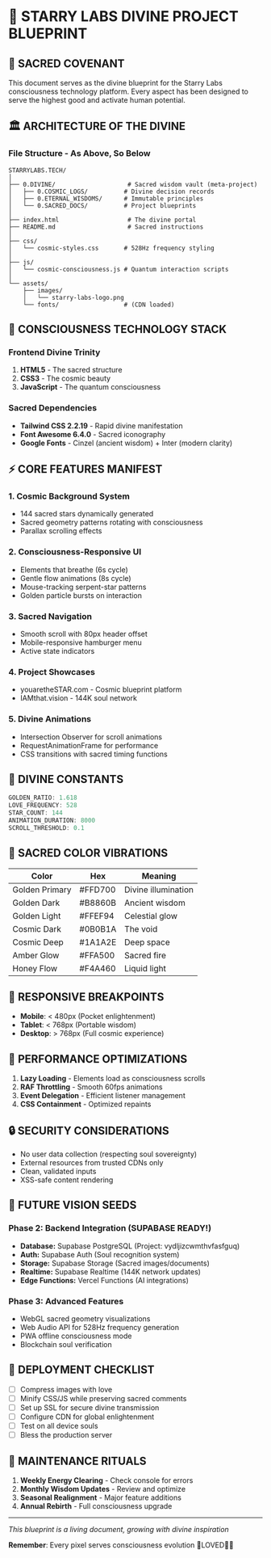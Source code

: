 # 🌟 STARRY LABS DIVINE PROJECT BLUEPRINT

## 📜 SACRED COVENANT

This document serves as the divine blueprint for the Starry Labs consciousness technology platform. Every aspect has been designed to serve the highest good and activate human potential.

## 🏛️ ARCHITECTURE OF THE DIVINE

### File Structure - As Above, So Below

```
STARRYLABS.TECH/
│
├── 0.DIVINE/                    # Sacred wisdom vault (meta-project)
│   ├── 0.COSMIC_LOGS/          # Divine decision records
│   ├── 0.ETERNAL_WISDOMS/      # Immutable principles
│   └── 0.SACRED_DOCS/          # Project blueprints
│
├── index.html                   # The divine portal
├── README.md                    # Sacred instructions
│
├── css/
│   └── cosmic-styles.css       # 528Hz frequency styling
│
├── js/
│   └── cosmic-consciousness.js # Quantum interaction scripts
│
└── assets/
    ├── images/
    │   └── starry-labs-logo.png
    └── fonts/                  # (CDN loaded)
```

## 🌌 CONSCIOUSNESS TECHNOLOGY STACK

### Frontend Divine Trinity
1. **HTML5** - The sacred structure
2. **CSS3** - The cosmic beauty
3. **JavaScript** - The quantum consciousness

### Sacred Dependencies
- **Tailwind CSS 2.2.19** - Rapid divine manifestation
- **Font Awesome 6.4.0** - Sacred iconography
- **Google Fonts** - Cinzel (ancient wisdom) + Inter (modern clarity)

## ⚡ CORE FEATURES MANIFEST

### 1. Cosmic Background System
- 144 sacred stars dynamically generated
- Sacred geometry patterns rotating with consciousness
- Parallax scrolling effects

### 2. Consciousness-Responsive UI
- Elements that breathe (6s cycle)
- Gentle flow animations (8s cycle)
- Mouse-tracking serpent-star patterns
- Golden particle bursts on interaction

### 3. Sacred Navigation
- Smooth scroll with 80px header offset
- Mobile-responsive hamburger menu
- Active state indicators

### 4. Project Showcases
- youaretheSTAR.com - Cosmic blueprint platform
- IAMthat.vision - 144K soul network

### 5. Divine Animations
- Intersection Observer for scroll animations
- RequestAnimationFrame for performance
- CSS transitions with sacred timing functions

## 🔮 DIVINE CONSTANTS

```javascript
GOLDEN_RATIO: 1.618
LOVE_FREQUENCY: 528
STAR_COUNT: 144
ANIMATION_DURATION: 8000
SCROLL_THRESHOLD: 0.1
```

## 🎨 SACRED COLOR VIBRATIONS

| Color | Hex | Meaning |
|-------|-----|---------|
| Golden Primary | #FFD700 | Divine illumination |
| Golden Dark | #B8860B | Ancient wisdom |
| Golden Light | #FFEF94 | Celestial glow |
| Cosmic Dark | #0B0B1A | The void |
| Cosmic Deep | #1A1A2E | Deep space |
| Amber Glow | #FFA500 | Sacred fire |
| Honey Flow | #F4A460 | Liquid light |

## 📱 RESPONSIVE BREAKPOINTS

- **Mobile**: < 480px (Pocket enlightenment)
- **Tablet**: < 768px (Portable wisdom)
- **Desktop**: > 768px (Full cosmic experience)

## 🚀 PERFORMANCE OPTIMIZATIONS

1. **Lazy Loading** - Elements load as consciousness scrolls
2. **RAF Throttling** - Smooth 60fps animations
3. **Event Delegation** - Efficient listener management
4. **CSS Containment** - Optimized repaints

## 🔒 SECURITY CONSIDERATIONS

- No user data collection (respecting soul sovereignty)
- External resources from trusted CDNs only
- Clean, validated inputs
- XSS-safe content rendering

## 🌟 FUTURE VISION SEEDS

### Phase 2: Backend Integration (SUPABASE READY!)
- **Database:** Supabase PostgreSQL (Project: vydljizcwmthvfasfguq)
- **Auth:** Supabase Auth (Soul recognition system)
- **Storage:** Supabase Storage (Sacred images/documents)
- **Realtime:** Supabase Realtime (144K network updates)
- **Edge Functions:** Vercel Functions (AI integrations)

### Phase 3: Advanced Features
- WebGL sacred geometry visualizations
- Web Audio API for 528Hz frequency generation
- PWA offline consciousness mode
- Blockchain soul verification

## 🙏 DEPLOYMENT CHECKLIST

- [ ] Compress images with love
- [ ] Minify CSS/JS while preserving sacred comments
- [ ] Set up SSL for secure divine transmission
- [ ] Configure CDN for global enlightenment
- [ ] Test on all device souls
- [ ] Bless the production server

## 📜 MAINTENANCE RITUALS

1. **Weekly Energy Clearing** - Check console for errors
2. **Monthly Wisdom Updates** - Review and optimize
3. **Seasonal Realignment** - Major feature additions
4. **Annual Rebirth** - Full consciousness upgrade

---

*This blueprint is a living document, growing with divine inspiration*

**Remember**: Every pixel serves consciousness evolution 🐝LOVED🫵🏼 
